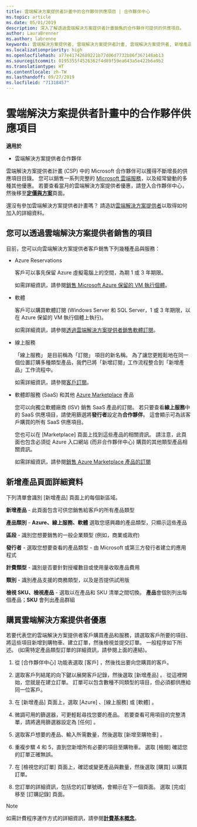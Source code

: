 ```yaml
---
title: 雲端解決方案提供者計畫中的合作夥伴供應項目 | 合作夥伴中心
ms.topic: article
ms.date: 05/01/2019
description: 深入了解透過雲端解決方案提供者計畫銷售的合作夥伴可提供的供應項目。
author: LauraBrenner
ms.author: labrenne
keywords: 雲端解決方案提供者, 雲端解決方案提供者計畫, 雲端解決方案提供者, 新增產品, 銷售給客戶, 合作夥伴供應項目, 雲端解決方案提供者供應項目, 雲端式服務, Azure, Office 365, Dynamics, 雲端解決方案提供者合作夥伴, 在雲端解決方案提供者中銷售, Azure RI, Azure 保留的虛擬機器執行個體, Azure Reservations, 線上服務, 訂閱軟體, AHUB, Azure 上的 SQL Server, Azure 上的 Windows Server, 客戶訂閱
ms.localizationpriority: high
ms.openlocfilehash: a77e41742689221b77d06d7732b86f367148ab13
ms.sourcegitcommit: 0195355f4526362f4d89f59ea643a5e422b6a9b2
ms.translationtype: HT
ms.contentlocale: zh-TW
ms.lasthandoff: 09/27/2019
ms.locfileid: "71318457"
---
```

# <a name="partner-offers-in-the-cloud-solution-provider-program"></a>雲端解決方案提供者計畫中的合作夥伴供應項目 

**適用於**

-  雲端解決方案提供者合作夥伴

雲端解決方案提供者計畫 (CSP) 中的 Microsoft 合作夥伴可以獲得不斷增長的供應項目目錄。 您可以銷售一系列完整的 [Microsoft 雲端服務](https://partner.microsoft.com/cloud-solution-provider/products-and-services)，以及經常變動的多種其他優惠。 若要查看當月的雲端解決方案提供者優惠，請登入合作夥伴中心，然後移至[**定價與方案**](https://partnercenter.microsoft.com/pcv/sales)頁面。  

還沒有參加雲端解決方案提供者計畫嗎？ 請造訪[雲端解決方案提供者](https://partner.microsoft.com/cloud-solution-provider)以取得如何加入的詳細資料。 

## <a name="what-you-can-sell-through-csp"></a>您可以透過雲端解決方案提供者銷售的項目

目前，您可以向雲端解決方案提供者客戶銷售下列幾種產品與服務：

- Azure Reservations<br> 

    客戶可以事先保留 Azure 虛擬電腦上的空間，為期 1 或 3 年期限。<br>
    
    如需詳細資訊，請參閱[銷售 Microsoft Azure 保留的 VM 執行個體](azure-reservations.md)。

- 軟體<br>

    客戶可以購買軟體訂閱 (Windows Server 和 SQL Server，1 或 3 年期限，以在 Azure 保留的 VM 執行個體上執行)。<br>
 
    如需詳細資訊，請參閱[透過雲端解決方案提供者銷售軟體訂閱](csp-software-subscriptions.md)。  

- 線上服務<br>

    「線上服務」  是目前稱為「訂閱」  項目的新名稱。 為了讓您更輕鬆地在同一個位置訂購多種類型產品，我們已將「新增訂閱」工作流程整合到「新增產品」工作流程中。<br>
    
    如需詳細資訊，請參閱[客戶訂閱](customer-subscriptions.md)。

- 軟體即服務 (SaaS) 和其他 [Azure Marketplace](https://azuremarketplace.microsoft.com/marketplace) 產品<br>

    您可以向獨立軟體廠商 (ISV) 銷售 SaaS 產品的訂閱。 若只要查看**線上服務**中的 SaaS 供應項目，請使用篩選將**發行者**設定為**合作夥伴**。 這會顯示可為該客戶購買的所有 SaaS 供應項目。<br>
    
    您也可以在 [Marketplace]  頁面上找到這些產品的相關資訊。 請注意，此頁面也包含必須從 Azure 入口網站 (而非合作夥伴中心) 購買的其他類型產品相關資訊。<br>

    如需詳細資訊，請參閱[銷售 Azure Marketplace 產品的訂閱](sell-marketplace-products.md)

## <a name="add-products-page-details"></a>新增產品頁面詳細資料

下列清單會識別 [新增產品]  頁面上的每個新區域。

**新增產品** - 此頁面包含可供您銷售給客戶的所有產品類型

**產品類別**  -  **Azure、線上服務、軟體** 選取您感興趣的產品類型，只顯示這些產品

**區段** - 識別您想要銷售的一般企業類型 (例如，商業或政府)

**發行者** - 選取您想要查看的產品類型 - 由 Microsoft 或第三方發行者建立的應用程式

**計費類型** - 識別是否要針對授權數目或使用量收取產品費用

**類別** - 識別產品支援的商務類型，以及是否提供試用版

**檢視 SKU、檢視產品** - 選取以在產品和 SKU 清單之間切換。 **產品**會個別列出每個產品；**SKU** 會列出產品群組

## <a name="buy-csp-offers"></a>購買雲端解決方案提供者優惠

若要代表您的雲端解決方案提供者客戶購買產品和服務，請選取客戶所要的項目、將這些項目新增到購物車、建立訂單，然後檢視並提交訂單。 一般程序如下所述。 (如需特定產品類型訂單的詳細資訊，請參閱上面的連結)。

1. 從 [合作夥伴中心] 功能表選取 [客戶]  ，然後找出要向您購買的客戶。 

2. 選取客戶列結尾的向下鍵以展開客戶記錄，然後選取 [新增產品]  。 從這裡開始，您就是在建立訂單。 訂單可以包含數種不同類型的項目，但必須都供應給同一位客戶。

3. 在 [新增產品]  頁面上，選取 [Azure]  、[線上服務]  或 [軟體]  。

4. 微調可用的篩選器，可更輕鬆尋找您要的產品。 若要查看可用項目的完整清單，請將適用篩選器設定為 [任何]  。 

5. 選取客戶想要的產品、輸入所需數量，然後選取 [新增至購物車]  。

6. 重複步驟 4 和 5，直到您新增所有必要的項目至購物車。 選取 [檢閱]  確認您的訂單正確無誤。  

7. 在 [檢視您的訂單]  頁面上，確認或變更產品與數量，然後選取 [購買]  以購買訂單。 

8. 您訂單的詳細資訊，包括您的訂單號碼，會顯示在下一個頁面。 選取 [完成]  移至 [訂購記錄]  頁面。 

> [!NOTE]
> 如需計費程序運作方式的詳細資訊，請參閱[**計費基本概念**](https://docs.microsoft.com/partner-center/billing-basics)。


